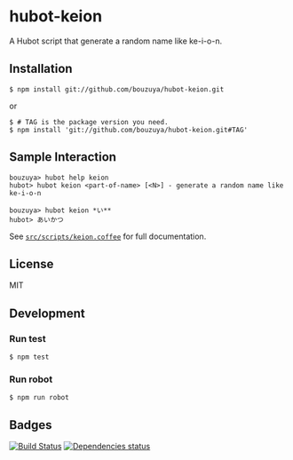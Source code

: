 # hubot-keion

A Hubot script that generate a random name like ke-i-o-n.

## Installation

    $ npm install git://github.com/bouzuya/hubot-keion.git

or

    $ # TAG is the package version you need.
    $ npm install 'git://github.com/bouzuya/hubot-keion.git#TAG'

## Sample Interaction

    bouzuya> hubot help keion
    hubot> hubot keion <part-of-name> [<N>] - generate a random name like ke-i-o-n

    bouzuya> hubot keion *い**
    hubot> あいかつ

See [`src/scripts/keion.coffee`](src/scripts/keion.coffee) for full documentation.

## License

MIT

## Development

### Run test

    $ npm test

### Run robot

    $ npm run robot


## Badges

[![Build Status][travis-badge]][travis]
[![Dependencies status][david-dm-badge]][david-dm]

[travis]: https://travis-ci.org/bouzuya/hubot-keion
[travis-badge]: https://travis-ci.org/bouzuya/hubot-keion.svg?branch=master
[david-dm]: https://david-dm.org/bouzuya/hubot-keion
[david-dm-badge]: https://david-dm.org/bouzuya/hubot-keion.png
